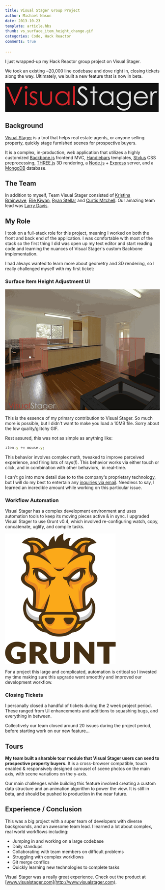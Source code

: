```yaml
---
title: Visual Stager Group Project
author: Michael Nason
date: 2013-10-23
template: article.hbs
thumb: vs_surface_item_height_change.gif
categories: Code, Hack Reactor
comments: true

---
```



I just wrapped-up my Hack Reactor group project on Visual Stager.


We took an existing ~20,000 line codebase and dove right in, closing tickets along the way. Ultimately, we built a new feature that is now in beta. <span class="more" />

![Visual Stager Logo](visual-stager-logo.gif)

## Background


[Visual Stager](http://www.visualstager.com) is a tool that helps real estate agents, or anyone selling property, quickly stage furnished scenes for prospective buyers.

It is a complex, in-production, web application that utilizes a highly customized [Backbone.js](http://backbonejs.org/) frontend MVC, [Handlebars](http://handlebarsjs.com/) templates, [Stylus](http://learnboost.github.io/stylus/) CSS preprocessing, [THREE.js](http://threejs.org/) 3D rendering, a [Node.js](http://nodejs.org/) + [Express](http://expressjs.com/) server, and a [MongoDB](http://www.mongodb.org/) database.


## The Team


In addition to myself, Team Visual Stager consisted of [Kristina Brainwave](http://kbrainwave.github.io/), [Elie Kiwan](http://ekiwan.github.io/), [Ryan Stellar](http://www.linkedin.com/in/rstellar/) and [Curtis Mitchell](http://www.curt-mitch.net). Our amazing team lead was [Larry Davis](http://lazd.github.io/).


## My Role


I took on a full-stack role for this project, meaning I worked on both the front and back end of the application. I was comfortable with most of the stack so the first thing I did was open up my text editor and start reading code and learning the nuances of Visual Stager's custom Backbone implementation.

I had always wanted to learn more about geometry and 3D rendering, so I really challenged myself with my first ticket:


### Surface Item Height Adjustment UI


![vs_surface_item_height_change](vs_surface_item_height_change.gif)

This is the essence of my primary contribution to Visual Stager. So much more is possible, but I didn't want to make you load a 10MB file. Sorry about the low quality/glitchy GIF.

Rest assured, this was not as simple as anything like:

``` javascript
item.y += mouse.y;
```

This behavior involves complex math, tweaked to improve perceived experience, and firing lots of rays(!). This behavior works via either touch or click, and in combination with other behaviors,  in real-time.

I can't go into more detail due to to the company's proprietary technology, but I will do my best to entertain any [inquiries via email](http://nason.us/#contact/). Needless to say, I learned an incredible amount while working on this particular issue.


### Workflow Automation


Visual Stager has a complex development environment and uses automation tools to keep its moving pieces active & in sync. I upgraded Visual Stager to use Grunt v0.4, which involved re-configuring watch, copy, concatenate, uglify, and compile tasks.

![Grunt.js](grunt-logo.png)

For a project this large and complicated, automation is critical so I invested my time making sure this upgrade went smoothly and improved our development workflow.


### Closing Tickets


I personally closed a handful of tickets during the 2 week project period. These ranged from UI enhancements and additions to squashing bugs, and everything in between.

Collectively our team closed around 20 issues during the project period, before starting work on our new feature...


## Tours


**My team built a sharable tour module that Visual Stager users can send to prospective property buyers.** It is a cross-browser compatible, touch enabled & responsively designed carousel of scene photos on the main axis, with scene variations on the y-axis.

Our main challenges while building this feature involved creating a custom data structure and an animation algorithm to power the view. It is still in beta, and should be pushed to production in the near future.


## Experience / Conclusion


This was a big project with a super team of developers with diverse backgrounds, and an awesome team lead. I learned a lot about complex, real world workflows including:

  * Jumping in and working on a large codebase
  * Daily standups
  * Collaborating with team members on difficult problems
  * Struggling with complex workflows
  * Git merge conflics
  * Quickly learning new technologies to complete tasks


Visual Stager was a really great experience. Check out the product at [www.visualstager.com](http://www.visualstager.com).
